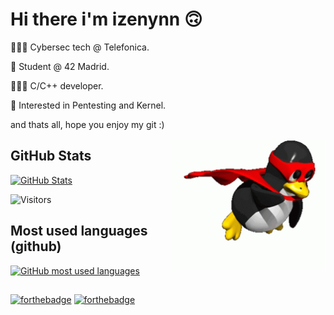 # Hi there i'm izenynn 🙃

👨🏻‍💻 Cybersec tech @ Telefonica.

🌱 Student @ 42 Madrid.

👨🏻‍💻 C/C++ developer.

💭 Interested in Pentesting and Kernel.

and thats all, hope you enjoy my git :)

<img align="right" src=media/linux.gif style="object-fit: cover; height: 210px; float: right">

## GitHub Stats

[![GitHub Stats](https://github-readme-stats.vercel.app/api?username=izenynn&show_icons=true&count_private=true&hide=contribs&theme=dark)](https://github.com/izenynn?tab=repositories)

![Visitors](https://visitor-badge.laobi.icu/badge?page_id=izenynn.izenynn)

## Most used languages (github)

[![GitHub most used languages](https://github-readme-stats.vercel.app/api/top-langs/?username=izenynn&langs_count=10&theme=dark&count_private=true&hide_title=true&layout=compact&hide=roff,swift,objective-c,perl)](https://github.com/izenynn?tab=repositories)

##
[![forthebadge](https://forthebadge.com/images/badges/built-with-love.svg)](https://forthebadge.com)
[![forthebadge](https://forthebadge.com/images/badges/powered-by-coffee.svg)](https://forthebadge.com)
